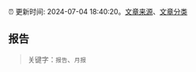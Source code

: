 :alarm_clock: 更新时间: 2024-07-04 18:40:20。[文章来源](/README.md)、[文章分类](/TAGS.md)

## 报告


> 关键字：`报告`、`月报`



